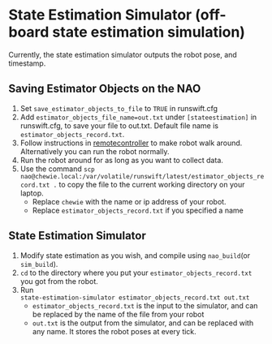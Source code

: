 # State Estimation Simulator (off-board state estimation simulation)

Currently, the state estimation simulator outputs the robot pose, and timestamp.


## Saving Estimator Objects on the NAO
1. Set `save_estimator_objects_to_file` to `TRUE` in runswift.cfg
2. Add `estimator_objects_file_name=out.txt` under `[stateestimation]` in runswift.cfg, to save your file to out.txt. Default file name is `estimator_objects_record.txt`.
3. Follow instructions in [remotecontroller](../remoteControl/README.md) to make robot walk around. Alternatively you can run the robot normally.
4. Run the robot around for as long as you want to collect data.
5. Use the command `scp nao@chewie.local:/var/volatile/runswift/latest/estimator_objects_record.txt .` to copy the file to the current working directory on your laptop. 
   * Replace `chewie` with the name or ip address of your robot.
   * Replace `estimator_objects_record.txt` if you specified a name 

## State Estimation Simulator
1. Modify state estimation as you wish, and compile using `nao_build`(or `sim_build`).
2. `cd` to the directory where you put your `estimator_objects_record.txt` you got from the robot.
3. Run  
    ```state-estimation-simulator estimator_objects_record.txt out.txt```
   * `estimator_objects_record.txt` is the input to the simulator, and can be replaced by the name of the file from your robot
   * `out.txt` is the output from the simulator, and can be replaced with any name. It stores the robot poses at every tick.
